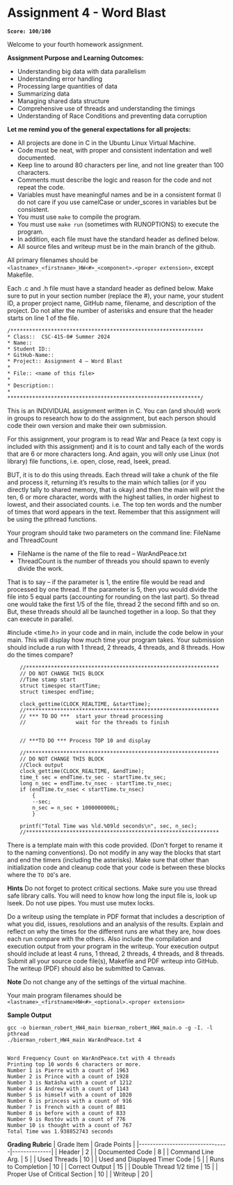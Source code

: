 # Assignment 4 - Word Blast
**`Score: 100/100`**</br>

Welcome to your fourth homework assignment.  

**Assignment Purpose and Learning Outcomes:**
- Understanding big data with data parallelism
- Understanding error handling
- Processing large quantities of data
- Summarizing data
- Managing shared data structure
- Comprehensive use of threads and understanding the timings
- Understanding of Race Conditions and preventing data corruption 

**Let me remind you of the general expectations for all projects:** 
- All projects are done in C in the Ubuntu Linux Virtual Machine.
- Code must be neat, with proper and consistent indentation and well documented. 
- Keep line to around 80 characters per line, and not line greater than 100 characters.
- Comments must describe the logic and reason for the code and not repeat the code.  
- Variables must have meaningful names and be in a consistent format (I do not care if you use camelCase or under_scores in variables but be consistent.
- You must use `make` to compile the program.
- You must use `make run` (sometimes with RUNOPTIONS) to execute the program.
- In addition, each file must have the standard header as defined below.
- All source files and writeup must be in the main branch of the github.
  
All primary filenames should be `<lastname>_<firstname>_HW<#>_<component>.<proper extension>`, except Makefile.

Each .c and .h file must have a standard header as defined below.  Make sure to put in your section number (replace the #), your name, your student ID, a proper project name, GitHub name, filename, and description of the project.  Do not alter the number of asterisks and ensure that the header starts on line 1 of the file.

```
/**************************************************************
* Class::  CSC-415-0# Summer 2024
* Name::
* Student ID::
* GitHub-Name::
* Project:: Assignment 4 – Word Blast
*
* File:: <name of this file>
*
* Description::
*
**************************************************************/
```

This is an INDIVIDUAL assignment written in C.  You can (and should) work in groups to research how to do the assignment, but each person should code their own version and make their own submission.

For this assignment, your program is to read War and Peace (a text copy is included with this assignment) and it is to count and tally each of the words that are 6 or more characters long.  And again, you will only use Linux (not library) file functions, i.e. open, close, read, lseek, pread.

BUT, it is to do this using threads.  Each thread will take a chunk of the file and process it, returning it’s results to the main which tallies (or if you directly tally to shared memory, that is okay) and then the main will print the ten, 6 or more character, words with the highest tallies, in order highest to lowest, and their associated counts.  i.e. The top ten words and the number of times that word appears in the text.  Remember that this assignment will be using the pthread functions.

Your program should take two parameters on the command line:  FileName  and ThreadCount
- FileName is the name of the file to read – WarAndPeace.txt
- ThreadCount is the number of threads you should spawn to evenly divide the work.

That is to say – if the parameter is 1, the entire file would be read and processed by one thread.  If the parameter is 5, then you would divide the file into 5 equal parts (accounting for rounding on the last part).  So thread one would take the first 1/5 of the file, thread 2 the second fifth and so on.  But, these threads should all be launched together in a loop. So that they can execute in parallel.

#include <time.h> in your code and in main, include the code below in your main.  This will display how much time your program takes.  Your submission should include a run with 1 thread, 2 threads, 4 threads, and 8 threads.  How do the times compare?

```
    //**************************************************************
    // DO NOT CHANGE THIS BLOCK
    //Time stamp start
    struct timespec startTime;
    struct timespec endTime;

    clock_gettime(CLOCK_REALTIME, &startTime);
    //**************************************************************
    // *** TO DO ***  start your thread processing
    //                wait for the threads to finish


    // ***TO DO *** Process TOP 10 and display

    //**************************************************************
    // DO NOT CHANGE THIS BLOCK
    //Clock output
    clock_gettime(CLOCK_REALTIME, &endTime);
    time_t sec = endTime.tv_sec - startTime.tv_sec;
    long n_sec = endTime.tv_nsec - startTime.tv_nsec;
    if (endTime.tv_nsec < startTime.tv_nsec)
        {
        --sec;
        n_sec = n_sec + 1000000000L;
        }

    printf("Total Time was %ld.%09ld seconds\n", sec, n_sec);
    //**************************************************************

```
There is a template main with this code provided. (Don't forget to rename it to the naming conventions).  Do not modify in any way the blocks that start and end the timers (including the asterisks).  Make sure that other than initialization code and cleanup code that your code is between these blocks where the `TO DO`'s are.

**Hints** Do not forget to protect critical sections.  Make sure you use thread safe library calls.  You will need to know how long the input file is, look up lseek.  Do not use pipes.  You must use mutex locks.

Do a writeup using the template in PDF format that includes a description of what you did, issues, resolutions and an analysis of the results.  Explain and reflect on why the times for the different runs are what they are, how does each run compare with the others.  Also include the compilation and execution output from your program in the writeup. Your execution output should include at least 4 runs, 1 thread, 2 threads, 4 threads, and 8 threads.   Submit all your source code file(s), Makefile and PDF writeup into GitHub.  The writeup (PDF) should also be submitted to Canvas.

**Note** Do not change any of the settings of the virtual machine.

Your main program filenames should be `<lastname>_<firstname>HW<#>_<optional>.<proper extension>`

**Sample Output**
```
gcc -o bierman_robert_HW4_main bierman_robert_HW4_main.o -g -I. -l pthread
./bierman_robert_HW4_main WarAndPeace.txt 4


Word Frequency Count on WarAndPeace.txt with 4 threads
Printing top 10 words 6 characters or more.
Number 1 is Pierre with a count of 1963
Number 2 is Prince with a count of 1928
Number 3 is Natásha with a count of 1212
Number 4 is Andrew with a count of 1143
Number 5 is himself with a count of 1020
Number 6 is princess with a count of 916
Number 7 is French with a count of 881
Number 8 is before with a count of 833
Number 9 is Rostóv with a count of 776
Number 10 is thought with a count of 767
Total Time was 1.938852743 seconds
```



**Grading Rubric**
| Grade Item                     | Grade Points |
|--------------------------------|--------------|
| Header                         |            2 |
| Documented Code                |            8 |
| Command Line Arg.              |            5 |
| Used Threads                   |           10 |
| Used and Displayed Timer Code  |            5 |
| Runs to Completion             |           10 |
| Correct Output                 |           15 |
| Double Thread 1/2 time         |           15 |
| Proper Use of Critical Section |           10 |
| Writeup                        |           20 |


